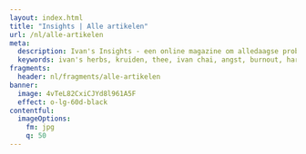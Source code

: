```yaml
---
layout: index.html
title: "Insights | Alle artikelen"
url: /nl/alle-artikelen
meta:
  description: Ivan's Insights - een online magazine om alledaagse problemen (fysiek dan wel mentaal) bespreekbaar te maken. Benieuwd naar de inzichten?
  keywords: ivan's herbs, kruiden, thee, ivan chai, angst, burnout, hart, infecties, luchtweginfectie, menstruatiepijn, peesontsteking, prostaat, slaapproblemen, slijmbeursontsteking, stress, urineweginfectie, immuunsysteem
fragments:
  header: nl/fragments/alle-artikelen
banner:
  image: 4vTeL82CxiCJYd8l961A5F
  effect: o-lg-60d-black
contentful:
  imageOptions:
    fm: jpg
    q: 50
---
```

